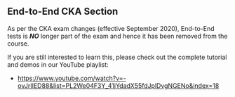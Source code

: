 ## End-to-End CKA Section

As per the CKA exam changes (effective September 2020), End-to-End tests is ***NO*** longer part of the exam and hence it has been removed from the course.

If you are still interested to learn this, please check out the complete tutorial and demos in our YouTube playlist:

- https://www.youtube.com/watch?v=-ovJrIIED88&list=PL2We04F3Y_41jYdadX55fdJplDvgNGENo&index=18
